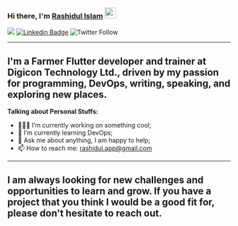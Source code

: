 ### Hi there, I'm <a href="" target="_blank">Rashidul Islam</a> <img src="https://media.giphy.com/media/hvRJCLFzcasrR4ia7z/giphy.gif" width="25px">


   <p>

 ![](https://komarev.com/ghpvc/?username=Rashidul420222&color=green)
 [![Linkedin Badge](https://img.shields.io/badge/-LinkedIn-0e76a8?style=flat-square&logo=Linkedin&logoColor=white)](https://www.linkedin.com/in/rashidul-islam-547251155/) ![Twitter Follow](https://img.shields.io/twitter/follow/rashidu_l?style=social)


</p>

--- 
I'm a Farmer Flutter developer and trainer at Digicon Technology Ltd., driven by my passion for programming, DevOps, writing, speaking, and exploring new places.
---

**Talking about Personal Stuffs:**

- 👨🏻‍💻 I’m currently working on something cool;
- 🚀 I’m currently learning DevOps;
- 💬 Ask me about anything, I am happy to help;
- 📫 How to reach me: rashidul.app@gmail.com

---
I am always looking for new challenges and opportunities to learn and grow. If you have a project that you think I would be a good fit for, please don't hesitate to reach out.
---

